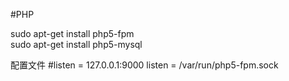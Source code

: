 #PHP

sudo apt-get install php5-fpm  
sudo apt-get install php5-mysql  

配置文件
#listen = 127.0.0.1:9000
listen = /var/run/php5-fpm.sock
